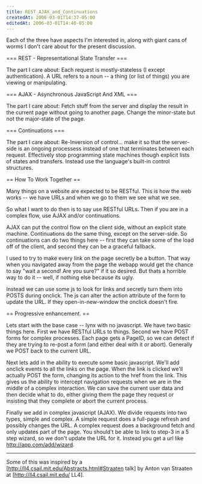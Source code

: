 ```yaml
---
title: REST_AJAX_and_Continuations
createdAt: 2006-03-01T14:37-05:00
editedAt: 2006-03-01T14:40-05:00
---
```


Each of the three have aspects I'm interested in, along with giant cans of
worms I don't care about for the present discussion.

=== REST - Representational State Transfer ===

The part I care about: Each request is mostly-stateless (I except
authentication). A URL refers to a noun -- a thing (or list of things) you are
viewing or manipulating.

=== AJAX - Asynchronous JavaScript And XML ===

The part I care about: Fetch stuff from the server and display the result in
the current page without going to another page. Change the minor-state but not
the major-state of the page.

=== Continuations ===

The part I care about: Re-Inversion of control... make it so that the
server-side is an ongoing processess instead of one that terminates between
each request. Effectively stop programming state machines though explicit lists
of states and transfers. Instead use the language's built-in control
structures.

== How To Work Together ==

Many things on a website are expected to be RESTful. This is how the web works
-- we have URLs and when we go to them we see what we see.

So what I want to do then is to say use RESTful URLs. Then if you are in a
complex flow, use AJAX and/or continuations.

AJAX can put the control flow on the client side, without an explicit state
machine. Continuations do the same thing, except on the server-side. So
continuations can do two things here -- first they can take some of the load
off of the client, and second they can be a graceful fallback.

I used to try to make every link on the page secretly be a button. That way
when you navigated away from the page the webapp would get the chance to say
"wait a second! Are you sure?" if it so desired. But thats a horrible way to do
it -- well, if nothing else because its ugly.

Instead we can use some js to look for links and secretly turn them into POSTS
during onclick. The js can alter the action attribute of the form to update the
URL. If they open-in-new-window the onclick doesn't fire.

== Progressive enhancement. ==

Lets start with the base case -- lynx with no javascript. We have two basic
things here. First we have RESTful URLs to things. Second we have POST forms
for complex processes. Each page gets a PageID, so we can detect if they are
trying to re-post a form (and either deal with it or abort). Generally we POST
back to the current URL.

Next lets add in the ability to execute some basic javascript. We'll add
onclick events to all the links on the page. When the link is clicked we'll
actually POST the form, changing its action to the href from the link. This
gives us the ability to intercept navigation requests when we are in the middle
of a complex interaction. We can save the current user data and then decide
what to do, either giving them the page they request or insisting that they
complete or abort the current process.

Finally we add in complex javascript (AJAX). We divide requests into two types,
simple and complex. A simple request does a full-page refresh and possibly
changes the URL. A complex request does a background fetch and only updates
part of the page. You should't be able to link to step-3 in a 5 step wizard, so
we don't update the URL for it. Instead you get a url like
http://app.com/add/wizard.

----

Some of this was inspired by a
[http://ll4.csail.mit.edu/Abstracts.html#Straaten talk] by Anton van Straaten
at [http://ll4.csail.mit.edu/ LL4].



